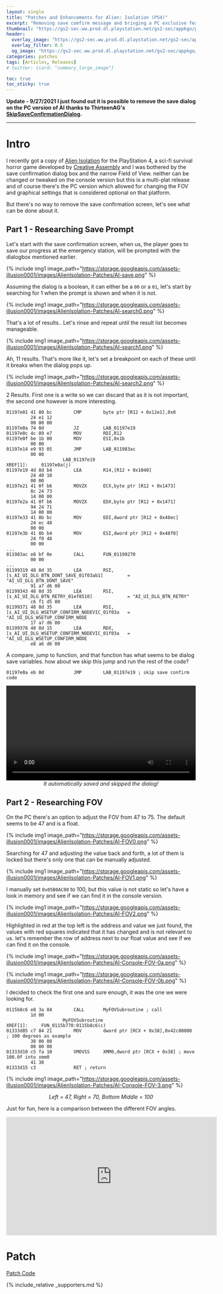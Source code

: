 ```yaml
---
layout: single
title: "Patches and Enhancements for Alien: Isolation (PS4)"
excerpt: "Removing save comfirm message and bringing a PC exclusive feature to console."
thumbnail: "https://gs2-sec.ww.prod.dl.playstation.net/gs2-sec/appkgo/prod/CUSA00363_00/3/i_b2589b00f5519f8e53bf65225b78d3ab58efac7de467e2f5297cec8fc4f94c65/i/pic0.png"
header:
  overlay_image: "https://gs2-sec.ww.prod.dl.playstation.net/gs2-sec/appkgo/prod/CUSA00363_00/3/i_b2589b00f5519f8e53bf65225b78d3ab58efac7de467e2f5297cec8fc4f94c65/i/pic0.png"
  overlay_filter: 0.5
  og_image: "https://gs2-sec.ww.prod.dl.playstation.net/gs2-sec/appkgo/prod/CUSA00363_00/3/i_b2589b00f5519f8e53bf65225b78d3ab58efac7de467e2f5297cec8fc4f94c65/i/pic0.png"
categories: patches
tags: [Articles, Releases]
# twitter: {card: "summary_large_image"}

toc: true
toc_sticky: true
---
```




**Update - 9/27/2021
I just found out it is possible to remove the save dialog on the PC version of AI thanks to ThirteenAG's [SkipSaveConfirmationDialog](https://github.com/ThirteenAG/AlienIsolation.SkipSaveConfirmationDialog).**

***

# Intro

I recently got a copy of [Alien Isolation](https://www.alienisolation.com/) for the PlayStation 4, a sci-fi survival horror game developed by [Creative Assembly](https://www.creative-assembly.com/) and I was bothered by the save confirmation dialog box and the narrow Field of View. neither can be changed or tweaked on the console version but this is a multi-plat release and of course there's the PC version which allowed for changing the FOV and graphical settings that is considered optional on that platform.

But there's no way to remove the save confirmation screen, let's see what can be done about it.

## Part 1 - Researching Save Prompt

Let's start with the save confirmation screen, when us, the player goes to save our progress at the emergency station, will be prompted with the dialogbox mentioned earlier.

{% include img1 image_path="https://storage.googleapis.com/assets-illusion0001/images/AlienIsolation-Patches/AI-save.png" %}

Assuming the dialog is a boolean, it can either be a `00` or a `01`, let's start by searching for 1 when the prompt is shown and when it is not.

{% include img1 image_path="https://storage.googleapis.com/assets-illusion0001/images/AlienIsolation-Patches/AI-search0.png" %}

That's a lot of results.. Let's rinse and repeat until the result list becomes manageable.

{% include img1 image_path="https://storage.googleapis.com/assets-illusion0001/images/AlienIsolation-Patches/AI-search1.png" %}

Ah, 11 results. That's more like it, let's set a breakpoint on each of these until it breaks when the dialog pops up.

{% include img1 image_path="https://storage.googleapis.com/assets-illusion0001/images/AlienIsolation-Patches/AI-search2.png" %}

2 Results. First one is a write so we can discard that as it is not important, the second one however is more interesting.

```
01197e01 41 80 bc        CMP        byte ptr [R12 + 0x12e1],0x0
         24 e1 12 
         00 00 00
01197e0a 74 0d           JZ         LAB_01197e19
01197e0c 4c 89 e7        MOV        RDI,R12
01197e0f be 1b 00        MOV        ESI,0x1b
         00 00
01197e14 e9 93 05        JMP        LAB_011983ac
         00 00
                     LAB_01197e19                                    XREF[1]:     01197e0a(j)  
01197e19 4d 8d b4        LEA        R14,[R12 + 0x1040]
         24 40 10 
         00 00
01197e21 41 0f b6        MOVZX      ECX,byte ptr [R12 + 0x1473]
         8c 24 73 
         14 00 00
01197e2a 41 0f b6        MOVZX      EDX,byte ptr [R12 + 0x1471]
         94 24 71 
         14 00 00
01197e33 41 8b bc        MOV        EDI,dword ptr [R12 + 0x48ec]
         24 ec 48 
         00 00
01197e3b 41 8b b4        MOV        ESI,dword ptr [R12 + 0x48f0]
         24 f0 48 
         00 00
...
011983ac e8 bf 0e        CALL       FUN_01199270
         00 00
...
01199319 48 8d 35        LEA        RSI,[s_AI_UI_DLG_BTN_DONT_SAVE_01f03ab1]         = "AI_UI_DLG_BTN_DONT_SAVE"
         91 a7 d6 00
01199343 48 8d 35        LEA        RSI,[s_AI_UI_DLG_BTN_RETRY_01ef8510]             = "AI_UI_DLG_BTN_RETRY"
         c6 f1 d5 00
01199371 48 8d 35        LEA        RSI,[s_AI_UI_DLG_WSETUP_CONFIRM_NODEVIC_01f03a   = "AI_UI_DLG_WSETUP_CONFIRM_NODE
         17 a7 d6 00
01199378 48 8d 15        LEA        RDX,[s_AI_UI_DLG_WSETUP_CONFIRM_NODEVIC_01f03a   = "AI_UI_DLG_WSETUP_CONFIRM_NODE
         e8 a6 d6 00
```

A compare, jump to function, and that function has what seems to be dialog save variables. how about we skip this jump and run the rest of the code?

```
01197e0a eb 0d           JMP        LAB_01197e19 ; skip save confirm code
```

<div align="center">
<video width="100%" controls >
  <source src="https://storage.googleapis.com/assets-illusion0001/images/AlienIsolation-Patches/AI-skip.mp4" type="video/mp4">
</video>
<em>It automatically saved and skipped the dialog!</em>
</div>

## Part 2 - Researching FOV

On the PC there's an option to adjust the FOV from 47 to 75. The default seems to be 47 and is a float.

{% include img1 image_path="https://storage.googleapis.com/assets-illusion0001/images/AlienIsolation-Patches/AI-FOV0.png" %}

Searching for 47 and adjusting the value back and forth, a lot of them is locked but there's only one that can be manually adjusted.

{% include img1 image_path="https://storage.googleapis.com/assets-illusion0001/images/AlienIsolation-Patches/AI-FOV1.png" %}

I manually set `0x05B0AC00` to 100, but this value is not static so let's have a look in memory and see if we can find it in the console version.

{% include img1 image_path="https://storage.googleapis.com/assets-illusion0001/images/AlienIsolation-Patches/AI-FOV2.png" %}

Highlighted in red at the top left is the address and value we just found, the values with red squares indicated that it has changed and is not relevant to us. let's remember the row of address next to our float value and see if we can find it on the console.

{% include img1 image_path="https://storage.googleapis.com/assets-illusion0001/images/AlienIsolation-Patches/AI-Console-FOV-0a.png" %}

{% include img1 image_path="https://storage.googleapis.com/assets-illusion0001/images/AlienIsolation-Patches/AI-Console-FOV-0b.png" %}

I decided to check the first one and sure enough, it was the one we were looking for.

```
0115b8c6 e8 3a 84        CALL       MyFOVSubroutine ; call
         1d 00
                     MyFOVSubroutine                                 XREF[1]:     FUN_0115b770:0115b8c6(c)
01333d05 c7 84 21        MOV        dword ptr [RCX + 0x38],0x42c80000 ; 100 degrees as example
         38 00 00 
         00 00 00 
01333d10 c5 fa 10        VMOVSS     XMM0,dword ptr [RCX + 0x38] ; move 100.0f into xmm0
         41 38
01333d15 c3              RET ; return
```

{% include img1 image_path="https://storage.googleapis.com/assets-illusion0001/images/AlienIsolation-Patches/AI-Console-FOV-3.png" %}

<div align=center>
<em>Left = 47, Right = 70, Bottom Middle = 100</em>
</div>

Just for fun, here is a comparison between the different FOV angles.

<div align="center" class="responsive-video-container">
<iframe width="560" height="315" src="https://www.youtube.com/embed/r7hd-VvBy80" title="YouTube video player" frameborder="0" allow="accelerometer; autoplay; clipboard-write; encrypted-media; gyroscope; picture-in-picture" allowfullscreen></iframe>
</div>

# Patch

<a href="https://github.com/illusion0001/illusion0001.github.io/blob/main/_patches/AI-Moon-Orbis.md" class="button" role="button"><i class='fas fa-download'></i> Patch Code</a>

{% include_relative _supporters.md %}
